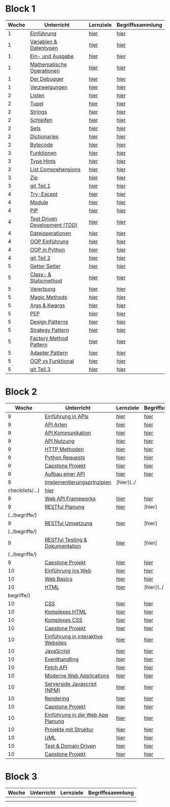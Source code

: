 # Block 1

| Woche | Unterricht                                                                          | Lernziele                                                      | Begriffssammlung                                           |
|-------|-------------------------------------------------------------------------------------|----------------------------------------------------------------|------------------------------------------------------------|
| 1     | [Einführung](python_grundlagen/python_grundlagen/python_grundlagen.md)              | [hier](../checklists/checkliste1.md#intro)                     | [hier](../begriffe/begriffe1.md#intro)                     |
| 1     | [Variablen & Datentypen](python_grundlagen/variables_types/variablen_datentypen.md) | [hier](../checklists/checkliste1.md#variablen-datentypen)      | [hier](../begriffe/begriffe1.md#variablen-datentypen)      |
| 1     | [Ein- und Ausgabe](python_grundlagen/input_output/input_output.md)                  | [hier](../checklists/checkliste1.md#input-output)              | [hier](../begriffe/begriffe1.md#input-output)              |
| 1     | [Mathematische Operationen](python_grundlagen/math_operations/math_operations.md)   | [hier](../checklists/checkliste1.md#mathemetische-operationen) | [hier](../begriffe/begriffe1.md#mathemetische-operationen) |
| 1     | [Der Debugger](python_grundlagen/debugging/debugging.md)                            | [hier](../checklists/checkliste1.md#debugging)                 | [hier](../begriffe/begriffe1.md#debugging)                 |
| 1     | [Verzweigungen](python_grundlagen/if_elif_else/if_elif_else.md)                     | [hier](../checklists/checkliste1.md#verzweigungen)             | [hier](../begriffe/begriffe1.md#verzweigungen)             |
| 2     | [Listen](python_grundlagen/lists/lists.md)                                          | [hier](../checklists/checkliste1.md#listen)                    | [hier](../begriffe/begriffe1.md#listen)                    |
| 2     | [Tupel](python_grundlagen/tupel/tupel.md)                                           | [hier](../checklists/checkliste1.md#tupel)                     | [hier](../begriffe/begriffe1.md#tupel)                     |
| 2     | [Strings](python_grundlagen/strings/strings.md)                                     | [hier](../checklists/checkliste1.md#strings)                   | [hier](../begriffe/begriffe1.md#strings)                   |
| 2     | [Schleifen](python_grundlagen/loops/loops.md)                                       | [hier](../checklists/checkliste1.md#schleifen)                 | [hier](../begriffe/begriffe1.md#schleifen)                 |
| 2     | [Sets](python_grundlagen/sets/sets.md)                                              | [hier](../checklists/checkliste1.md#sets)                      | [hier](../begriffe/begriffe1.md#sets)                      |
| 2     | [Dictionaries](python_grundlagen/dictionaries/dictionaries.md)                      | [hier](../checklists/checkliste1.md#dictionaries)              | [hier](../begriffe/begriffe1.md#dictionaries)              |
| 2     | [Bytecode](python_grundlagen/bytecode/bytecode.md)                                  | [hier](../checklists/checkliste1.md#bytecode)                  | [hier](../begriffe/begriffe1.md#bytecode)                  |
| 3     | [Funktionen](python_grundlagen/functions/functions.md)                              | [hier](../checklists/checkliste1.md#funktionen)                | [hier](../begriffe/begriffe1.md#funktionen)                |
| 3     | [Type Hints](python_grundlagen/type_hints/type_hints.md)                            | [hier](../checklists/checkliste1.md#type-hints)                | [hier](../begriffe/begriffe1.md#type-hints)                |
| 3     | [List Comprehensions](python_grundlagen/list_comp/list_comp.md)                     | [hier](../checklists/checkliste1.md#list-comprehension)        | [hier](../begriffe/begriffe1.md#list-comprehension)        |
| 3     | [Zip](python_grundlagen/zip/zip.md)                                                 | [hier](../checklists/checkliste1.md#zip)                       | [hier](../begriffe/begriffe1.md#zip)                       |
| 3     | [git Teil 1](git/git_Teil1.md)                                                      | [hier](../checklists/checklist_git.md#teil-1)                  | [hier](../begriffe/begriffe1.md#teil-1)                    |
| 4     | [Try-Except](python_grundlagen/Woche%204-5/01_try_except.md)                        | [hier](../checklists/checkliste1.md#try-except)                | [hier](../begriffe/begriffe1.md#try-except)                |
| 4     | [Module](python_grundlagen/Woche%204-5/02_module.md)                                | [hier](../checklists/checkliste1.md#module)                    | [hier](../begriffe/begriffe1.md#module)                    |
| 4     | [PIP](python_grundlagen/Woche%204-5/03_pip.md)                                      | [hier](../checklists/checkliste1.md#pip)                       | [hier](../begriffe/begriffe1.md#pip)                       |
| 4     | [Test Driven Development (TDD)](python_grundlagen/Woche%204-5/04_tdd.md)            | [hier](../checklists/checkliste1.md#tdd)                       | [hier](../begriffe/begriffe1.md#tdd)                       |
| 4     | [Dateioperationen](python_grundlagen/Woche%204-5/05_dateioperationen.md)            | [hier](../checklists/checkliste1.md#dateioperationen)          | [hier](../begriffe/begriffe1.md#dateioperationen)          |
| 4     | [OOP Einführung](python_grundlagen/Woche%204-5/06_oop_einführung.md)                | [hier](../checklists/checkliste1.md#oop-intro)                 | [hier](../begriffe/begriffe1.md#oop-intro)                 |
| 4     | [OOP in Python](python_grundlagen/Woche%204-5/07_oop_python.md)                     | [hier](../checklists/checkliste1.md#oop-python)                | [hier](../begriffe/begriffe1.md#oop-python)                |
| 4     | [git Teil 2](git/git_Teil2.md)                                                      | [hier](../checklists/checklist_git.md#teil-2)                  | [hier](../begriffe/begriffe1.md#teil-2)                    |
| 5     | [Getter Setter](python_grundlagen/Woche%204-5/08_getter_setter.md)                  | [hier](../checklists/checkliste1.md#getter-setter)             | [hier](../begriffe/begriffe1.md#getter-setter)             |
| 5     | [Class- & Staticmethod](python_grundlagen/Woche%204-5/09_class_staticmethod.md)     | [hier](../checklists/checkliste1.md#class-staticmethod)        | [hier](../begriffe/begriffe1.md#class-staticmethod)        |
| 5     | [Vererbung](python_grundlagen/Woche%204-5/10_vererbung.md)                          | [hier](../checklists/checkliste1.md#vererbung)                 | [hier](../begriffe/begriffe1.md#vererbung)                 |
| 5     | [Magic Methods](python_grundlagen/Woche%204-5/11_magic_methods.md)                  | [hier](../checklists/checkliste1.md#magic-methods)             | [hier](../begriffe/begriffe1.md#magic-methods)             |
| 5     | [Args & Kwargs](python_grundlagen/Woche%204-5/12_args_kwargs.md)                    | [hier](../checklists/checkliste1.md#args-kwargs)               | [hier](../begriffe/begriffe1.md#args-kwargs)               |
| 5     | [PEP](python_grundlagen/Woche%204-5/13_pep.md)                                      | [hier](../checklists/checkliste1.md#pep)                       | [hier](../begriffe/begriffe1.md#pep)                       |
| 5     | [Design Patterns](python_grundlagen/Woche%204-5/14_design_patterns.md)              | [hier](../checklists/checkliste1.md#design-patterns)           | [hier](../begriffe/begriffe1.md#design-patterns)           |
| 5     | [Strategy Pattern](python_grundlagen/Woche%204-5/14_x1_strategy.md)                 | [hier](../checklists/checkliste1.md#strategy)                  | [hier](../begriffe/begriffe1.md#strategy)                  |
| 5     | [Factory Method Pattern](python_grundlagen/Woche%204-5/14_x2_factory_method.md)     | [hier](../checklists/checkliste1.md#factory-method)            | [hier](../begriffe/begriffe1.md#factory-method)            |
| 5     | [Adapter Pattern](python_grundlagen/Woche%204-5/14_x3_adapter.md)                   | [hier](../checklists/checkliste1.md#adapter)                   | [hier](../begriffe/begriffe1.md#adapter)                   |
| 5     | [OOP vs Funktional](python_grundlagen/Woche%204-5/15_oop_vs_funktionale.md)         | [hier](../checklists/checkliste1.md#oop-vs-funktional)         | [hier](../begriffe/begriffe1.md#oop-vs-funktional)         |
| 5     | [git Teil 3](git/git_Teil3.md)                                                      | [hier](../checklists/checklist_git.md#teil-3)                  | [hier](../begriffe/begriffe1.md#teil-3)                    |


# Block 2

| Woche | Unterricht | Lernziele | Begriffssammlung |
|-------|------------|-----------|------------------|
| 9     |[Einführung in APIs](web/...)|[hier](../checklists/...)|[hier](../begriffe/)|
| 9     |[API Arten](web/...)|[hier](../checklists/...)|[hier](../begriffe/)|
| 9     |[API Kommunikation](web/...)|[hier](../checklists/...)|[hier](../begriffe/)|
| 9     |[API Nutzung](web/...)|[hier](../checklists/...)|[hier](../begriffe/)|
| 9     |[HTTP Methoden](web/...)|[hier](../checklists/...)|[hier](../begriffe/)|
| 9     |[Python Requests](web/...)|[hier](../checklists/...)|[hier](../begriffe/)|
| 9     |[Capstone Projekt](web/...)|[hier](../checklists/...)|[hier](../begriffe/)|
| 9     |[Aufbau einer API](web/...)|[hier](../checklists/...)|[hier](../begriffe/)|
| 9     |[Implementierungsprinzipien](web/...)|[hier](../
checklists/...)|[hier](../begriffe/)|
| 9     |[Web API Frameworks](web/...)|[hier](../checklists/...)|[hier](../begriffe/)|
| 9     |[RESTful Planung](web/...)|[hier](../checklists/...)|[hier]
(../begriffe/)|
| 9     |[RESTful Umsetzung](web/...)|[hier](../checklists/...)|[hier]
(../begriffe/)|
| 9     |[RESTful Testing & Dokumentation](web/...)|[hier](../checklists/...)|[hier]
(../begriffe/)|
| 9     |[Capstone Projekt](web/...)|[hier](../checklists/...)|[hier](../begriffe/)|
| 10     |[Einführung ins Web](web/...)|[hier](../checklists/...)|[hier](../begriffe/)|
| 10     |[Web Basics](web/...)|[hier](../checklists/...)|[hier](../begriffe/)|
| 10     |[HTML](web/...)|[hier](../checklists/...)|[hier](../
begriffe/)|
| 10     |[CSS](web/...)|[hier](../checklists/...)|[hier](../begriffe/)|
| 10     |[Komplexes HTML](web/...)|[hier](../checklists/...)|[hier](../begriffe/)|
| 10     |[Komplexes CSS](web/...)|[hier](../checklists/...)|[hier](../begriffe/)|
| 10     |[Capstone Projekt](web/...)|[hier](../checklists/...)|[hier](../begriffe/)|
| 10     |[Einführung in interaktive Websites](web/...)|[hier](../checklists/...)|[hier](../begriffe/)|
| 10     |[JavaScript](web/...)|[hier](../checklists/...)|[hier](../begriffe/)|
| 10     |[Eventhandling](web/...)|[hier](../checklists/...)|[hier](../begriffe/)|
| 10     |[Fetch API](web/...)|[hier](../checklists/...)|[hier](../begriffe/)|
| 10     |[Moderne Web Applications](web/...)|[hier](../checklists/...)|[hier](../begriffe/)|
| 10     |[Serverside Javascript (NPM)](web/...)|[hier](../checklists/...)|[hier](../begriffe/)|
| 10     |[Rendering](web/...)|[hier](../checklists/...)|[hier](../begriffe/)|
| 10     |[Capstone Projekt](web/...)|[hier](../checklists/...)|[hier](../begriffe/)|
| 10     |[Einführung in die Web App Planung](web/...)|[hier](../checklists/...)|[hier](../begriffe/)|
| 10     |[Projekte mit Struktur](web/...)|[hier](../checklists/...)|[hier](../begriffe/)|
| 10     |[UML](web/...)|[hier](../checklists/...)|[hier](../begriffe/)|
| 10     |[Test & Domain Driven](web/...)|[hier](../checklists/...)|[hier](../begriffe/)|
| 10     |[Capstone Projekt](web/...)|[hier](../checklists/...)|[hier](../begriffe/)|



# Block 3

| Woche | Unterricht | Lernziele | Begriffssammlung |
|-------|------------|-----------|------------------|
|       |            |           |                  |
|       |            |           |                  |


